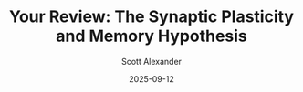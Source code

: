 ---
layout: podcast
title: "Your Review: The Synaptic Plasticity and Memory Hypothesis"
author: Scott Alexander
description: https://www.astralcodexten.com/p/your-review-the-synaptic-plasticity
date: 2025-09-12
length: 16017070
duration: 4004
guid: your-review-the-synaptic-plasticity
---